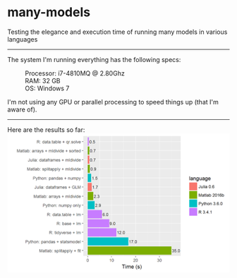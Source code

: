 # many-models
Testing the elegance and execution time of running many models in various languages

----------

The system I'm running everything has the following specs:
<dl>
<dd>Processor: i7-4810MQ @ 2.80Ghz</dd>
<dd>RAM: 32 GB</dd>
<dd>OS: Windows 7</dd>
</dl>
I'm not using any GPU or parallel processing to speed things up (that I'm aware of).

----------

Here are the results so far:
![Many Models Timing Results](many_models_results.png?raw=true)

